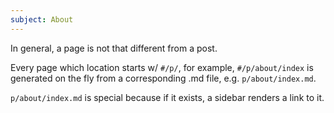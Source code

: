 ```yaml
---
subject: About
---
```


In general, a page is not that different from a post.

Every page which location starts w/ `#/p/`, for example,
`#/p/about/index` is generated on the fly from a corresponding .md
file, e.g. `p/about/index.md`.

`p/about/index.md` is special because if it exists, a sidebar renders
a link to it.
